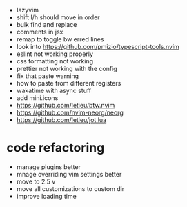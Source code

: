 - lazyvim
- shift l/h should move in order
- bulk find and replace
- comments in jsx
- remap to toggle bw erred lines
- look into https://github.com/pmizio/typescript-tools.nvim
- eslint not working properly
- css formatting not working
- prettier not working with the config
- fix that paste warning
- how to paste from different registers
- wakatime with async stuff
- add mini.icons
- https://github.com/letieu/btw.nvim
- https://github.com/nvim-neorg/neorg
- https://github.com/letieu/jot.lua

# code refactoring
- manage plugins better
- mnage overriding vim settings better
- move to 2.5 v
- move all customizations to custom dir
- improve loading time
